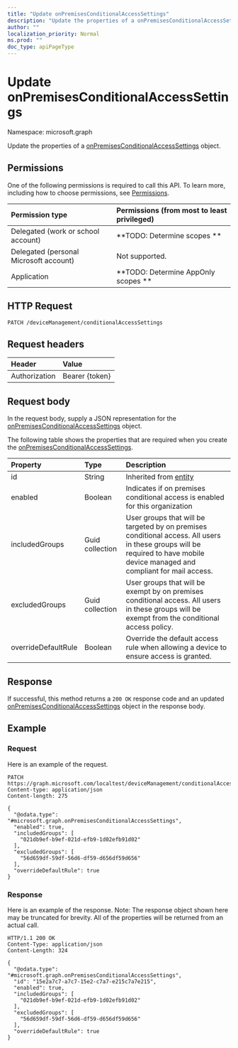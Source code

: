 ```yaml
---
title: "Update onPremisesConditionalAccessSettings"
description: "Update the properties of a onPremisesConditionalAccessSettings object."
author: ""
localization_priority: Normal
ms.prod: ""
doc_type: apiPageType
---
```


# Update onPremisesConditionalAccessSettings

Namespace: microsoft.graph

Update the properties of a [onPremisesConditionalAccessSettings](../resources/onpremisesconditionalaccesssettings.md) object.

## Permissions
One of the following permissions is required to call this API. To learn more, including how to choose permissions, see [Permissions](/concepts/permissions-reference.md).

|Permission type|Permissions (from most to least privileged)|
|:---|:---|
|Delegated (work or school account)|**TODO: Determine scopes **|
|Delegated (personal Microsoft account)|Not supported.|
|Application|**TODO: Determine AppOnly scopes **|

## HTTP Request
<!-- {
  "blockType": "ignored"
}
-->
``` http
PATCH /deviceManagement/conditionalAccessSettings
```

## Request headers
|Header|Value|
|:---|:---|
|Authorization|Bearer {token}|

## Request body
In the request body, supply a JSON representation for the [onPremisesConditionalAccessSettings](../resources/onpremisesconditionalaccesssettings.md) object.

The following table shows the properties that are required when you create the [onPremisesConditionalAccessSettings](../resources/onpremisesconditionalaccesssettings.md).

|Property|Type|Description|
|:---|:---|:---|
|id|String| Inherited from [entity](../resources/entity.md)|
|enabled|Boolean|Indicates if on premises conditional access is enabled for this organization|
|includedGroups|Guid collection|User groups that will be targeted by on premises conditional access. All users in these groups will be required to have mobile device managed and compliant for mail access.|
|excludedGroups|Guid collection|User groups that will be exempt by on premises conditional access. All users in these groups will be exempt from the conditional access policy.|
|overrideDefaultRule|Boolean|Override the default access rule when allowing a device to ensure access is granted.|



## Response
If successful, this method returns a `200 OK` response code and an updated [onPremisesConditionalAccessSettings](../resources/onpremisesconditionalaccesssettings.md) object in the response body.

## Example

### Request
Here is an example of the request.
<!-- {
  "blockType": "request",
  "name": "update_onpremisesconditionalaccesssettings"
}
-->
``` http
PATCH https://graph.microsoft.com/localtest/deviceManagement/conditionalAccessSettings
Content-type: application/json
Content-length: 275

{
  "@odata.type": "#microsoft.graph.onPremisesConditionalAccessSettings",
  "enabled": true,
  "includedGroups": [
    "021db9ef-b9ef-021d-efb9-1d02efb91d02"
  ],
  "excludedGroups": [
    "56d659df-59df-56d6-df59-d656df59d656"
  ],
  "overrideDefaultRule": true
}
```

### Response
Here is an example of the response. Note: The response object shown here may be truncated for brevity. All of the properties will be returned from an actual call.
<!-- {
  "blockType": "response",
  "truncated": true
}
-->
``` http
HTTP/1.1 200 OK
Content-Type: application/json
Content-Length: 324

{
  "@odata.type": "#microsoft.graph.onPremisesConditionalAccessSettings",
  "id": "15e2a7c7-a7c7-15e2-c7a7-e215c7a7e215",
  "enabled": true,
  "includedGroups": [
    "021db9ef-b9ef-021d-efb9-1d02efb91d02"
  ],
  "excludedGroups": [
    "56d659df-59df-56d6-df59-d656df59d656"
  ],
  "overrideDefaultRule": true
}
```

